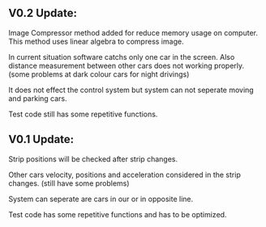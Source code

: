 ## V0.2 Update:<br>
Image Compressor method added for reduce memory usage on computer. This method uses linear algebra to compress image.

In current situation software catchs only one car in the screen. Also distance measurement between other cars does not working properly. (some problems at dark colour cars for night drivings) <br>

It does not effect the control system but system can not seperate moving and parking cars.<br>

Test code still has some repetitive functions.

## V0.1 Update:<br>
Strip positions will be checked after strip changes.<br>

Other cars velocity, positions and acceleration considered in the strip changes. (still have some problems)<br>

System can seperate are cars in our or in opposite line.<br>

Test code has some repetitive functions and has to be optimized.
